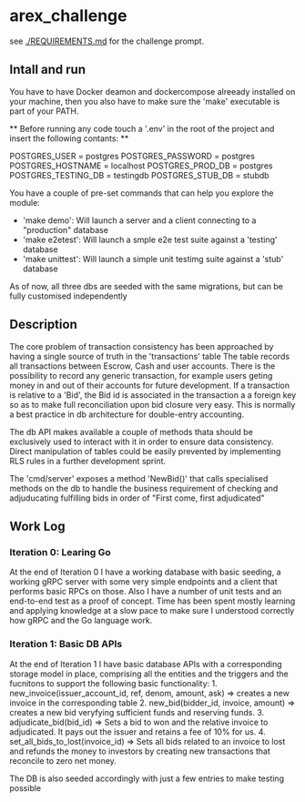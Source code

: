 # arex_challenge
see [./REQUIREMENTS.md](./REQUIREMENTS.md) for the challenge prompt.

## Intall and run 
You have to have Docker deamon and dockercompose alreeady installed on your machine, then you also have to make sure the 'make' executable is part of your PATH.

** Before running any code touch a '.env' in the root of the project and insert the following contants: **

POSTGRES_USER = postgres
POSTGRES_PASSWORD = postgres
POSTGRES_HOSTNAME = localhost
POSTGRES_PROD_DB = postgres
POSTGRES_TESTING_DB = testingdb
POSTGRES_STUB_DB = stubdb


You have a couple of pre-set commands that can help you explore the module:
- 'make demo': Will launch a server and a client connecting to a "production" database
- 'make e2etest': Will launch a smple e2e test suite against a 'testing' database
- 'make unittest': Will launch a simple unit testimg suite against a 'stub' database

As of now, all three dbs are seeded with the same migrations, but can be fully customised independently

## Description
The core problem of transaction consistency has been approached by having a single source of truth in the 'transactions' table  The table records all transactions between Escrow, Cash and user accounts. There is the possibility to record any generic transaction, for example users geting money in and out of their accounts for future development.
If a transaction is relative to a 'Bid', the Bid id is associated in the transaction a a foreign key so as to make full reconciliation upon bid closure very easy. This is normally a best practice in db architecture for double-entry accounting.

The db API makes available a couple of methods thata should be exclusively used to interact with it in order to ensure data consistency. Direct manipulation of tables could be easily prevented by implementing RLS rules in a further development sprint.

The 'cmd/server' exposes a method 'NewBid()' that calls specialised methods on the db to handle the business requirement of checking and adjuducating fulfilling bids in order of "First come, first adjudicated"


## Work Log

### Iteration 0: Learing Go

At the end of Iteration 0 I have a working database with basic seeding, a working gRPC server with some very simple endpoints and a client that performs basic RPCs on those. Also I have a number of unit tests and an end-to-end test as a proof of concept.
Time has been spent mostly learning and applying knowledge at a slow pace to make sure I understood correctly how gRPC and the Go language work.

### Iteration 1: Basic DB APIs

At the end of Iteration 1 I have basic database APIs with a corresponding storage model in place, comprising all the entities and the triggers and the fucnitons to support the following basic functionality:
    1. new_invoice(issuer_account_id, ref, denom, amount, ask) => creates a new invoice in the corresponding table
    2. new_bid(bidder_id, invoice, amount) => creates a new bid veryfying sufficient funds and reserving funds.
    3. adjudicate_bid(bid_id) => Sets a bid to won and the relative invoice to adjudicated. It pays out the issuer and retains a fee of 10% for us.
    4. set_all_bids_to_lost(invoice_id) => Sets all bids related to an invoice to lost and refunds the money to investors by creating new transactions that reconcile to zero net money.
    
The DB is also seeded accordingly with just a few entries to make testing possible
